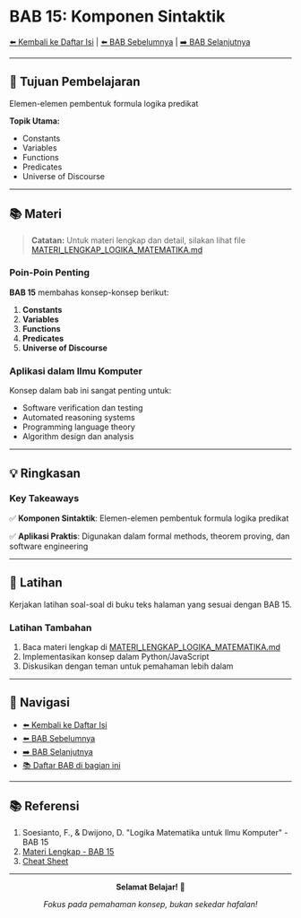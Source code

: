 # BAB 15: Komponen Sintaktik

[⬅️ Kembali ke Daftar Isi](../README.md) | [⬅️ BAB Sebelumnya](BAB-14-Pengantar-Logika-Predikat.md) | [➡️ BAB Selanjutnya](BAB-16-Kuantor.md)

---

## 📖 Tujuan Pembelajaran

Elemen-elemen pembentuk formula logika predikat

**Topik Utama:**
- Constants
- Variables
- Functions
- Predicates
- Universe of Discourse

---

## 📚 Materi

> **Catatan:** Untuk materi lengkap dan detail, silakan lihat file [MATERI_LENGKAP_LOGIKA_MATEMATIKA.md](../MATERI_LENGKAP_LOGIKA_MATEMATIKA.md)

### Poin-Poin Penting

**BAB 15** membahas konsep-konsep berikut:

1. **Constants**
2. **Variables**
3. **Functions**
4. **Predicates**
5. **Universe of Discourse**

### Aplikasi dalam Ilmu Komputer

Konsep dalam bab ini sangat penting untuk:
- Software verification dan testing
- Automated reasoning systems
- Programming language theory
- Algorithm design dan analysis

---

## 💡 Ringkasan

### Key Takeaways

✅ **Komponen Sintaktik**: Elemen-elemen pembentuk formula logika predikat

✅ **Aplikasi Praktis**: Digunakan dalam formal methods, theorem proving, dan software engineering

---

## 📝 Latihan

Kerjakan latihan soal-soal di buku teks halaman yang sesuai dengan BAB 15.

### Latihan Tambahan

1. Baca materi lengkap di [MATERI_LENGKAP_LOGIKA_MATEMATIKA.md](../MATERI_LENGKAP_LOGIKA_MATEMATIKA.md#bab-15)
2. Implementasikan konsep dalam Python/JavaScript
3. Diskusikan dengan teman untuk pemahaman lebih dalam

---

## 🔗 Navigasi

- [⬅️ Kembali ke Daftar Isi](../README.md)
- [⬅️ BAB Sebelumnya](BAB-14-Pengantar-Logika-Predikat.md)
- [➡️ BAB Selanjutnya](BAB-16-Kuantor.md)
- [📚 Daftar BAB di bagian ini](README.md)

---

## 📚 Referensi

1. Soesianto, F., & Dwijono, D. "Logika Matematika untuk Ilmu Komputer" - BAB 15
2. [Materi Lengkap - BAB 15](../MATERI_LENGKAP_LOGIKA_MATEMATIKA.md)
3. [Cheat Sheet](../CHEAT_SHEET.md)

---

<div align="center">

**Selamat Belajar! 🚀**

*Fokus pada pemahaman konsep, bukan sekedar hafalan!*

</div>
